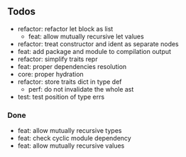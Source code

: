 ## Todos

- refactor: refactor let block as list
  - feat: allow mutually recursive let values
- refactor: treat constructor and ident as separate nodes
- feat: add package and module to compilation output
- refactor: simplify traits repr
- feat: proper dependencies resolution
- core: proper hydration
- refactor: store traits dict in type def
  - perf: do not invalidate the whole ast
- test: test position of type errs

### Done

- feat: allow mutually recursive types
- feat: check cyclic module dependency
- feat: allow mutually recursive values
